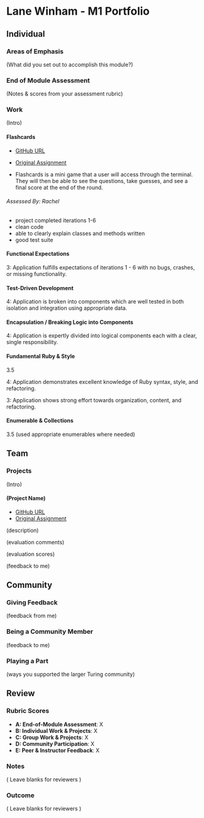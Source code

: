# Lane Winham - M1 Portfolio

## Individual

### Areas of Emphasis

(What did you set out to accomplish this module?)

### End of Module Assessment

(Notes & scores from your assessment rubric)

### Work

(Intro)

#### Flashcards

* [GitHub URL](https://github.com/Laner12/flashcards)
* [Original Assignment](https://github.com/turingschool/curriculum/blob/master/source/projects/flashcards.markdown)

* Flashcards is a mini game that a user will access through the terminal. They will then be able to see the questions, take guesses, and see a final score at the end of the round.

###### Assessed By: Rachel

* project completed iterations 1-6
* clean code
* able to clearly explain classes and methods written
* good test suite

#### Functional Expectations

3: Application fulfills expectations of iterations 1 - 6 with no bugs, crashes, or missing functionality.

#### Test-Driven Development

4: Application is broken into components which are well tested in both isolation and integration using appropriate data.

#### Encapsulation / Breaking Logic into Components

4: Application is expertly divided into logical components each with a clear, single responsibility.

#### Fundamental Ruby & Style

3.5

4: Application demonstrates excellent knowledge of Ruby syntax, style, and refactoring.

3: Application shows strong effort towards organization, content, and refactoring.

#### Enumerable & Collections

3.5 (used appropriate enumerables where needed)

## Team

### Projects

(Intro)

#### (Project Name)

* [GitHub URL]()
* [Original Assignment]()

(description)

(evaluation comments)

(evaluation scores)

(feedback to me)

## Community

### Giving Feedback

(feedback from me)

### Being a Community Member

(feedback to me)

### Playing a Part

(ways you supported the larger Turing community)

## Review

### Rubric Scores

* **A: End-of-Module Assessment**: X
* **B: Individual Work & Projects**: X
* **C: Group Work & Projects**: X
* **D: Community Participation**: X
* **E: Peer & Instructor Feedback**: X

### Notes

( Leave blanks for reviewers )

### Outcome

( Leave blanks for reviewers )
